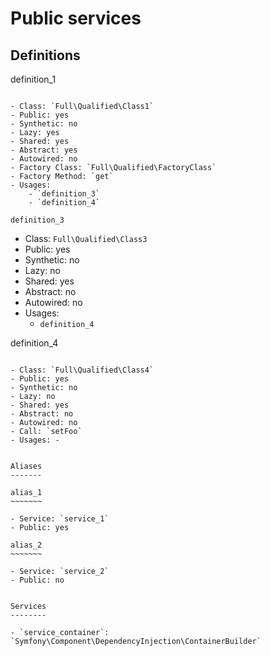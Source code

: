 Public services
===============

Definitions
-----------

definition_1
~~~~~~~~~~~~

- Class: `Full\Qualified\Class1`
- Public: yes
- Synthetic: no
- Lazy: yes
- Shared: yes
- Abstract: yes
- Autowired: no
- Factory Class: `Full\Qualified\FactoryClass`
- Factory Method: `get`
- Usages:
    - `definition_3`
    - `definition_4`

definition_3
~~~~~~~~~~~~

- Class: `Full\Qualified\Class3`
- Public: yes
- Synthetic: no
- Lazy: no
- Shared: yes
- Abstract: no
- Autowired: no
- Usages:
    - `definition_4`

definition_4
~~~~~~~~~~~~

- Class: `Full\Qualified\Class4`
- Public: yes
- Synthetic: no
- Lazy: no
- Shared: yes
- Abstract: no
- Autowired: no
- Call: `setFoo`
- Usages: -


Aliases
-------

alias_1
~~~~~~~

- Service: `service_1`
- Public: yes

alias_2
~~~~~~~

- Service: `service_2`
- Public: no


Services
--------

- `service_container`: `Symfony\Component\DependencyInjection\ContainerBuilder`
